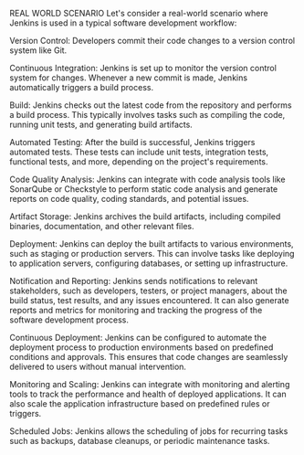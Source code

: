 REAL WORLD SCENARIO
Let's consider a real-world scenario where Jenkins is used in a typical software development workflow:

Version Control: Developers commit their code changes to a version control system like Git.

Continuous Integration: Jenkins is set up to monitor the version control system for changes. Whenever a new commit is made, Jenkins automatically triggers a build process.

Build: Jenkins checks out the latest code from the repository and performs a build process. This typically involves tasks such as compiling the code, running unit tests, and generating build artifacts.

Automated Testing: After the build is successful, Jenkins triggers automated tests. These tests can include unit tests, integration tests, functional tests, and more, depending on the project's requirements.

Code Quality Analysis: Jenkins can integrate with code analysis tools like SonarQube or Checkstyle to perform static code analysis and generate reports on code quality, coding standards, and potential issues.

Artifact Storage: Jenkins archives the build artifacts, including compiled binaries, documentation, and other relevant files.

Deployment: Jenkins can deploy the built artifacts to various environments, such as staging or production servers. This can involve tasks like deploying to application servers, configuring databases, or setting up infrastructure.

Notification and Reporting: Jenkins sends notifications to relevant stakeholders, such as developers, testers, or project managers, about the build status, test results, and any issues encountered. It can also generate reports and metrics for monitoring and tracking the progress of the software development process.

Continuous Deployment: Jenkins can be configured to automate the deployment process to production environments based on predefined conditions and approvals. This ensures that code changes are seamlessly delivered to users without manual intervention.

Monitoring and Scaling: Jenkins can integrate with monitoring and alerting tools to track the performance and health of deployed applications. It can also scale the application infrastructure based on predefined rules or triggers.

Scheduled Jobs: Jenkins allows the scheduling of jobs for recurring tasks such as backups, database cleanups, or periodic maintenance tasks.
